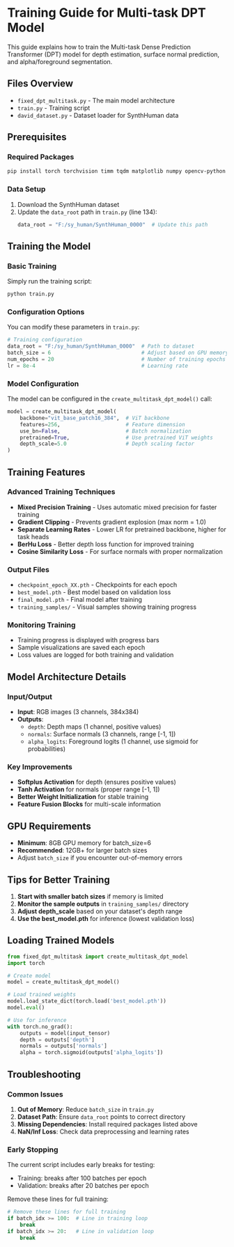 # Training Guide for Multi-task DPT Model

This guide explains how to train the Multi-task Dense Prediction Transformer (DPT) model for depth estimation, surface normal prediction, and alpha/foreground segmentation.

## Files Overview

- `fixed_dpt_multitask.py` - The main model architecture
- `train.py` - Training script
- `david_dataset.py` - Dataset loader for SynthHuman data

## Prerequisites

### Required Packages
```bash
pip install torch torchvision timm tqdm matplotlib numpy opencv-python
```

### Data Setup
1. Download the SynthHuman dataset
2. Update the `data_root` path in `train.py` (line 134):
   ```python
   data_root = "F:/sy_human/SynthHuman_0000"  # Update this path
   ```

## Training the Model

### Basic Training
Simply run the training script:
```bash
python train.py
```

### Configuration Options

You can modify these parameters in `train.py`:

```python
# Training configuration
data_root = "F:/sy_human/SynthHuman_0000"  # Path to dataset
batch_size = 6                             # Adjust based on GPU memory
num_epochs = 20                            # Number of training epochs
lr = 8e-4                                  # Learning rate
```

### Model Configuration

The model can be configured in the `create_multitask_dpt_model()` call:

```python
model = create_multitask_dpt_model(
    backbone="vit_base_patch16_384",  # ViT backbone
    features=256,                     # Feature dimension
    use_bn=False,                     # Batch normalization
    pretrained=True,                  # Use pretrained ViT weights
    depth_scale=5.0                   # Depth scaling factor
)
```

## Training Features

### Advanced Training Techniques
- **Mixed Precision Training** - Uses automatic mixed precision for faster training
- **Gradient Clipping** - Prevents gradient explosion (max norm = 1.0)
- **Separate Learning Rates** - Lower LR for pretrained backbone, higher for task heads
- **BerHu Loss** - Better depth loss function for improved training
- **Cosine Similarity Loss** - For surface normals with proper normalization

### Output Files
- `checkpoint_epoch_XX.pth` - Checkpoints for each epoch
- `best_model.pth` - Best model based on validation loss
- `final_model.pth` - Final model after training
- `training_samples/` - Visual samples showing training progress

### Monitoring Training
- Training progress is displayed with progress bars
- Sample visualizations are saved each epoch
- Loss values are logged for both training and validation

## Model Architecture Details

### Input/Output
- **Input**: RGB images (3 channels, 384x384)
- **Outputs**:
  - `depth`: Depth maps (1 channel, positive values)
  - `normals`: Surface normals (3 channels, range [-1, 1])
  - `alpha_logits`: Foreground logits (1 channel, use sigmoid for probabilities)

### Key Improvements
- **Softplus Activation** for depth (ensures positive values)
- **Tanh Activation** for normals (proper range [-1, 1])
- **Better Weight Initialization** for stable training
- **Feature Fusion Blocks** for multi-scale information

## GPU Requirements

- **Minimum**: 8GB GPU memory for batch_size=6
- **Recommended**: 12GB+ for larger batch sizes
- Adjust `batch_size` if you encounter out-of-memory errors

## Tips for Better Training

1. **Start with smaller batch sizes** if memory is limited
2. **Monitor the sample outputs** in `training_samples/` directory
3. **Adjust depth_scale** based on your dataset's depth range
4. **Use the best_model.pth** for inference (lowest validation loss)

## Loading Trained Models

```python
from fixed_dpt_multitask import create_multitask_dpt_model
import torch

# Create model
model = create_multitask_dpt_model()

# Load trained weights
model.load_state_dict(torch.load('best_model.pth'))
model.eval()

# Use for inference
with torch.no_grad():
    outputs = model(input_tensor)
    depth = outputs['depth']
    normals = outputs['normals']
    alpha = torch.sigmoid(outputs['alpha_logits'])
```

## Troubleshooting

### Common Issues
1. **Out of Memory**: Reduce `batch_size` in `train.py`
2. **Dataset Path**: Ensure `data_root` points to correct directory
3. **Missing Dependencies**: Install required packages listed above
4. **NaN/Inf Loss**: Check data preprocessing and learning rates

### Early Stopping
The current script includes early breaks for testing:
- Training: breaks after 100 batches per epoch
- Validation: breaks after 20 batches per epoch

Remove these lines for full training:
```python
# Remove these lines for full training
if batch_idx >= 100:  # Line in training loop
    break
if batch_idx >= 20:   # Line in validation loop
    break
